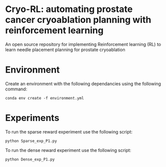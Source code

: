 # Cryo-RL: automating prostate cancer cryoablation planning with reinforcement learning

An open source repository for implementing Reinforcement learning (RL) to learn needle placement planning for prostate cryoablation

# Environment 

Create an environment with the following dependancies using the following command:

```
conda env create -f environment.yml
```

# Experiments 
To run the sparse reward experiment use the following script:

```
python Sparse_exp_P1.py
```

To run the dense reward experiment use the following script:

```
python Dense_exp_P1.py
```




